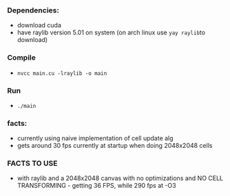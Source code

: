 
### Dependencies: 
- download cuda
- have raylib version 5.01 on system (on arch linux use `yay raylib`to download)

### Compile
- `nvcc main.cu -lraylib -o main`
### Run 
- `./main`


### facts:

- currently using naive implementation of cell update alg
- gets around 30 fps currently at startup when doing 2048x2048 cells


### FACTS TO USE 

- with raylib and a 2048x2048 canvas with no optimizations and NO CELL TRANSFORMING - getting 36 FPS, while 290 fps at -O3
